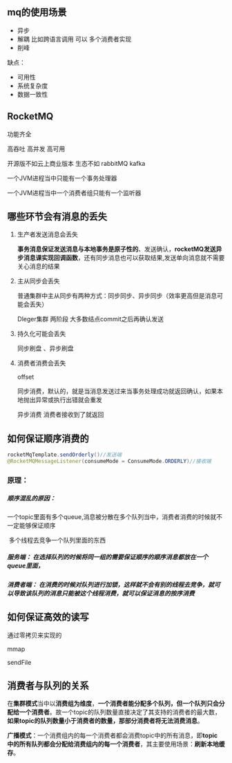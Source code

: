 ## mq的使用场景

- 异步
- 解耦  比如跨语言调用  可以 多个消费者实现  
- 削峰

缺点：

-  可用性
- 系统复杂度
- 数据一致性

## RocketMQ

功能齐全

高吞吐  高并发  高可用 

开源版不如云上商业版本  生态不如 rabbitMQ  kafka

一个JVM进程当中只能有一个事务处理器

一个JVM进程当中一个消费者组只能有一个监听器

## 哪些环节会有消息的丢失

1. 生产者发送消息会丢失

   **事务消息保证发送消息与本地事务是原子性的**、发送确认，**rocketMQ发送异步消息课实现回调函数**，还有同步消息也可以获取结果,发送单向消息就不需要关心消息的结果

2. 主从同步会丢失

   普通集群中主从同步有两种方式：同步同步、异步同步（效率更高但是消息可能会丢失）

   Dleger集群 两阶段  大多数结点commit之后再确认发送

3. 持久化可能会丢失

   同步刷盘  、异步刷盘

4. 消费者消费会丢失

   offset

   同步消费，默认的，就是当消息发送过来当事务处理成功就返回确认，如果本地抛出异常或执行出错就会重发

   异步消费  消费者接收到了就返回

## 如何保证顺序消费的

```java
rocketMqTemplate.sendOrderly()//发送端
@RocketMQMessageListener(consumeMode = ConsumeMode.ORDERLY)//接收端
```

### 原理：

##### 顺序混乱的原因：
​				一个topic里面有多个queue,消息被分散在多个队列当中，消费者消费的时候就不一定能够保证顺序                

​				多个线程去竞争一个队列里面的东西					

##### 服务端： 在选择队列的时候将同一组的需要保证顺序的顺序消息都放在一个queue里面，

##### 消费者端： 在消费的时候对队列进行加锁，这样就不会有别的线程去竞争，就可以导致该队列的消息只能被这个线程消费，就可以保证消息的按序消费

## 如何保证高效的读写

通过零拷贝来实现的

mmap

sendFile

## 消费者与队列的关系

在**集群模式**当中以**消费组为维度**，**一个消费者能分配多个队列，但一个队列只会分配给一个消费者**。故一个topic的队列数量直接决定了其支持的消费者的最大数，**如果topic的队列数量小于消费者的数量，那部分消费者将无法消费消息**。

**广播模式**：一个消费组内的每一个消费者都会消费topic中的所有消息，即**topic 中的所有队列都会分配给消费组内的每一个消费者**，其主要使用场景：**刷新本地缓存**。

